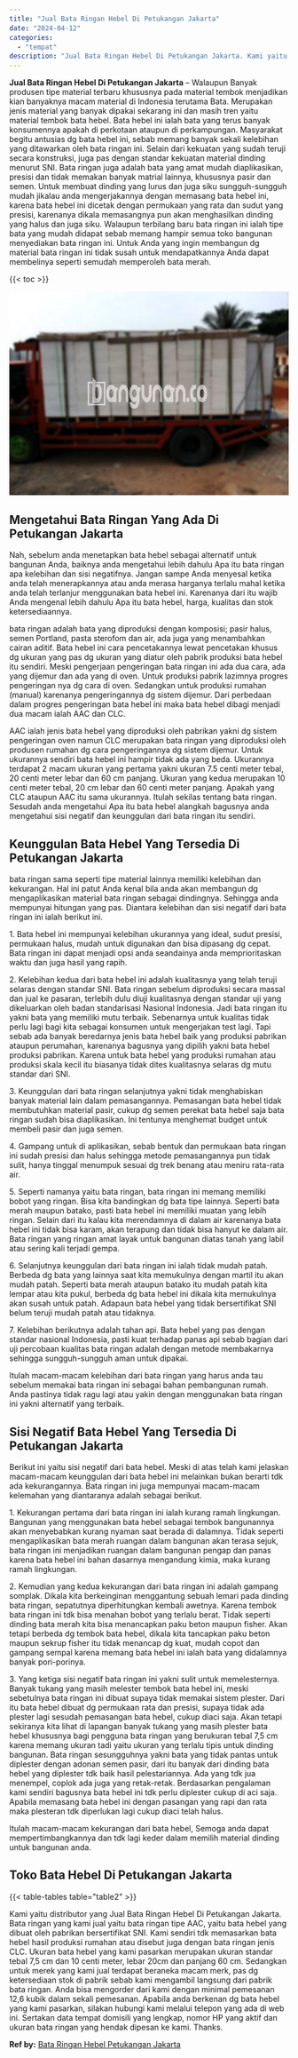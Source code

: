 ```yaml
---
title: "Jual Bata Ringan Hebel Di Petukangan Jakarta"
date: "2024-04-12"
categories: 
  - "tempat"
description: "Jual Bata Ringan Hebel Di Petukangan Jakarta. Kami yaitu distributor yang Jual Bata Ringan Hebel Di Petukangan Jakarta. Bata ringan yang kami jual yaitu bata..."
---
```


**Jual Bata Ringan Hebel Di Petukangan Jakarta** – Walaupun Banyak produsen tipe material terbaru khususnya pada material tembok menjadikan kian banyaknya macam material di Indonesia terutama Bata. Merupakan jenis material yang banyak dipakai sekarang ini dan masih tren yaitu material tembok bata hebel. Bata hebel ini ialah bata yang terus banyak konsumennya apakah di perkotaan ataupun di perkampungan. Masyarakat begitu antusias dg bata hebel ini, sebab memang banyak sekali kelebihan yang ditawarkan oleh bata ringan ini. Selain dari kekuatan yang sudah teruji secara konstruksi, juga pas dengan standar kekuatan material dinding menurut SNI. Bata ringan juga adalah bata yang amat mudah diaplikasikan, presisi dan tidak memakan banyak matrial lainnya, khususnya pasir dan semen. Untuk membuat dinding yang lurus dan juga siku sungguh-sungguh mudah jikalau anda mengerjakannya dengan memasang bata hebel ini, karena bata hebel ini dicetak dengan permukaan yang rata dan sudut yang presisi, karenanya dikala memasangnya pun akan menghasilkan dinding yang halus dan juga siku. Walaupun terbilang baru bata ringan ini ialah tipe bata yang mudah didapat sebab memang hampir semua toko bangunan menyediakan bata ringan ini. Untuk Anda yang ingin membangun dg material bata ringan ini tidak susah untuk mendapatkannya Anda dapat membelinya seperti semudah memperoleh bata merah.

{{< toc >}}

![Jual Bata Ringan Hebel Di Petukangan Jakarta](/images/jual-hebel-murah-10.png)

## Mengetahui Bata Ringan Yang Ada Di Petukangan Jakarta

Nah, sebelum anda menetapkan bata hebel sebagai alternatif untuk bangunan Anda, baiknya anda mengetahui lebih dahulu Apa itu bata ringan apa kelebihan dan sisi negatifnya. Jangan sampe Anda menyesal ketika anda telah menerapkannya atau anda merasa harganya terlalu mahal ketika anda telah terlanjur menggunakan bata hebel ini. Karenanya dari itu wajib Anda mengenal lebih dahulu Apa itu bata hebel, harga, kualitas dan stok ketersediaannya.

bata ringan adalah bata yang diproduksi dengan komposisi; pasir halus, semen Portland, pasta sterofom dan air, ada juga yang menambahkan cairan aditif. Bata hebel ini cara pencetakannya lewat pencetakan khusus dg ukuran yang pas dg ukuran yang diatur oleh pabrik produksi bata hebel itu sendiri. Meski pengerjaan pengeringan bata ringan ini ada dua cara, ada yang dijemur dan ada yang di oven. Untuk produksi pabrik lazimnya progres pengeringan nya dg cara di oven. Sedangkan untuk produksi rumahan (manual) karenanya pengeringannya dg sistem dijemur. Dari perbedaan dalam progres pengeringan bata hebel ini maka bata hebel dibagi menjadi dua macam ialah AAC dan CLC.

AAC ialah jenis bata hebel yang diproduksi oleh pabrikan yakni dg sistem pengeringan oven namun CLC merupakan bata ringan yang diproduksi oleh produsen rumahan dg cara pengeringannya dg sistem dijemur. Untuk ukurannya sendiri bata hebel ini hampir tidak ada yang beda. Ukurannya terdapat 2 macam ukuran yang pertama yakni ukuran 7.5 centi meter tebal, 20 centi meter lebar dan 60 cm panjang. Ukuran yang kedua merupakan 10 centi meter tebal, 20 cm lebar dan 60 centi meter panjang. Apakah yang CLC ataupun AAC itu sama ukurannya. Itulah sekilas tentang bata ringan. Sesudah anda mengetahui Apa itu bata hebel alangkah bagusnya anda mengetahui sisi negatif dan keunggulan dari bata ringan itu sendiri.

## Keunggulan Bata Hebel Yang Tersedia Di Petukangan Jakarta

bata ringan sama seperti tipe material lainnya memiliki kelebihan dan kekurangan. Hal ini patut Anda kenal bila anda akan membangun dg mengaplikasikan material bata ringan sebagai dindingnya. Sehingga anda mempunyai hitungan yang pas. Diantara kelebihan dan sisi negatif dari bata ringan ini ialah berikut ini.

1\. Bata hebel ini mempunyai kelebihan ukurannya yang ideal, sudut presisi, permukaan halus, mudah untuk digunakan dan bisa dipasang dg cepat. Bata ringan ini dapat menjadi opsi anda seandainya anda memprioritaskan waktu dan juga hasil yang rapih.

2\. Kelebihan kedua dari bata hebel ini adalah kualitasnya yang telah teruji selaras dengan standar SNI. Bata ringan sebelum diproduksi secara massal dan jual ke pasaran, terlebih dulu diuji kualitasnya dengan standar uji yang dikeluarkan oleh badan standarisasi Nasional Indonesia. Jadi bata ringan itu yakni bata yang memiliki mutu terbaik. Sebenarnya untuk kualitas tidak perlu lagi bagi kita sebagai konsumen untuk mengerjakan test lagi. Tapi sebab ada banyak beredarnya jenis bata hebel baik yang produksi pabrikan ataupun perumahan, karenanya bagusnya yang dipilih yakni bata hebel produksi pabrikan. Karena untuk bata hebel yang produksi rumahan atau produksi skala kecil itu biasanya tidak dites kualitasnya selaras dg mutu standar dari SNI.

3\. Keunggulan dari bata ringan selanjutnya yakni tidak menghabiskan banyak material lain dalam pemasangannya. Pemasangan bata hebel tidak membutuhkan material pasir, cukup dg semen perekat bata hebel saja bata ringan sudah bisa diaplikasikan. Ini tentunya menghemat budget untuk membeli pasir dan juga semen.

4\. Gampang untuk di aplikasikan, sebab bentuk dan permukaan bata ringan ini sudah presisi dan halus sehingga metode pemasangannya pun tidak sulit, hanya tinggal menumpuk sesuai dg trek benang atau meniru rata-rata air.

5\. Seperti namanya yaitu bata ringan, bata ringan ini memang memiliki bobot yang ringan. Bisa kita bandingkan dg bata tipe lainnya. Seperti bata merah maupun batako, pasti bata hebel ini memiliki muatan yang lebih ringan. Selain dari itu kalau kita merendamnya di dalam air karenanya bata hebel ini tidak bisa karam, akan terapung dan tidak bisa hanyut ke dalam air. Bata ringan yang ringan amat layak untuk bangunan diatas tanah yang labil atau sering kali terjadi gempa.

6\. Selanjutnya keunggulan dari bata ringan ini ialah tidak mudah patah. Berbeda dg bata yang lainnya saat kita memukulnya dengan martil itu akan mudah patah. Seperti bata merah ataupun batako itu mudah patah kita lempar atau kita pukul, berbeda dg bata hebel ini dikala kita memukulnya akan susah untuk patah. Adapaun bata hebel yang tidak bersertifikat SNI belum teruji mudah patah atau tidaknya.

7\. Kelebihan berikutnya adalah tahan api. Bata hebel yang pas dengan standar nasional Indonesia, pasti kuat terhadap panas api sebab bagian dari uji percobaan kualitas bata ringan adalah dengan metode membakarnya sehingga sungguh-sungguh aman untuk dipakai.

Itulah macam-macam kelebihan dari bata ringan yang harus anda tau sebelum memakai bata ringan ini sebagai bahan pembangunan rumah. Anda pastinya tidak ragu lagi atau yakin dengan menggunakan bata ringan ini yakni alternatif yang terbaik.

## Sisi Negatif Bata Hebel Yang Tersedia Di Petukangan Jakarta

Berikut ini yaitu sisi negatif dari bata hebel. Meski di atas telah kami jelaskan macam-macam keunggulan dari bata hebel ini melainkan bukan berarti tdk ada kekurangannya. Bata ringan ini juga mempunyai macam-macam kelemahan yang diantaranya adalah sebagai berikut.

1\. Kekurangan pertama dari bata ringan ini ialah kurang ramah lingkungan. Bangunan yang menggunakan bata hebel sebagai tembok bangunannya akan menyebabkan kurang nyaman saat berada di dalamnya. Tidak seperti mengaplikasikan bata merah ruangan dalam bangunan akan terasa sejuk, bata ringan ini menjadikan ruangan dalam bangunan pengap dan panas karena bata hebel ini bahan dasarnya mengandung kimia, maka kurang ramah lingkungan.

2\. Kemudian yang kedua kekurangan dari bata ringan ini adalah gampang somplak. Dikala kita berkeinginan menggantung sebuah lemari pada dinding bata ringan, sepatutnya diperhitungkan kembali awetnya. Karena tembok bata ringan ini tdk bisa menahan bobot yang terlalu berat. Tidak seperti dinding bata merah kita bisa menancapkan paku beton maupun fisher. Akan tetapi berbeda dg tembok bata hebel, dikala kita tancapkan paku beton maupun sekrup fisher itu tidak menancap dg kuat, mudah copot dan gampang sempal karena memang bata hebel ini ialah bata yang didalamnya banyak pori-porinya.

3\. Yang ketiga sisi negatif bata ringan ini yakni sulit untuk memelesternya. Banyak tukang yang masih melester tembok bata hebel ini, meski sebetulnya bata ringan ini dibuat supaya tidak memakai sistem plester. Dari itu bata hebel dibuat dg permukaan rata dan presisi, supaya tidak ada plester lagi sesudah pemasangan bata hebel, cukup diaci saja. Akan tetapi sekiranya kita lihat di lapangan banyak tukang yang masih plester bata hebel khususnya bagi pengguna bata ringan yang berukuran tebal 7,5 cm karena memang ukuran tadi yaitu ukuran yang terlalu tipis untuk dinding bangunan. Bata ringan sesungguhnya yakni bata yang tidak pantas untuk diplester dengan adonan semen pasir, dari itu banyak dari dinding bata hebel yang diplester tdk baik hasil pelestariannya. Ada yang tdk jua menempel, coplok ada juga yang retak-retak. Berdasarkan pengalaman kami sendiri bagusnya bata hebel ini tdk perlu diplester cukup di aci saja. Apabila memasang bata hebel ini dengan pasangan yang rapi dan rata maka plesteran tdk diperlukan lagi cukup diaci telah halus.

Itulah macam-macam kekurangan dari bata hebel, Semoga anda dapat mempertimbangkannya dan tdk lagi keder dalam memilih material dinding untuk bangunan anda.

## Toko Bata Hebel Di Petukangan Jakarta

{{< table-tables table="table2" >}}

Kami yaitu distributor yang Jual Bata Ringan Hebel Di Petukangan Jakarta. Bata ringan yang kami jual yaitu bata ringan tipe AAC, yaitu bata hebel yang dibuat oleh pabrikan bersertifikat SNI. Kami sendiri tdk memasarkan bata hebel hasil produksi rumahan atau disebut juga dengan bata ringan jenis CLC. Ukuran bata hebel yang kami pasarkan merupakan ukuran standar tebal 7,5 cm dan 10 centi meter, lebar 20cm dan panjang 60 cm. Sedangkan untuk merek yang kami jual terdapat beraneka macam merk, pas dg ketersediaan stok di pabrik sebab kami mengambil langsung dari pabrik bata ringan. Anda bisa mengorder dari kami dengan minimal pemesanan 12,6 kubik dalam sekali pemesanan. Apabila anda berkenan dg bata hebel yang kami pasarkan, silakan hubungi kami melalui telepon yang ada di web ini. Sertakan data tempat domisili yang lengkap, nomor HP yang aktif dan ukuran bata ringan yang hendak dipesan ke kami. Thanks.

**Ref by:** [Bata Ringan Hebel Petukangan Jakarta](https://id.wikipedia.org/wiki/Bata)
